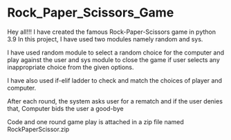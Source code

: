 # Rock_Paper_Scissors_Game

Hey all!!!
I have created the famous Rock-Paper-Scissors game in python 3.9
In this project, I have used two modules namely
random and sys.

I have used random module to select a random choice for the computer and play against the user and sys module to close the game if
user selects any inappropriate choice from the given options.

I have also used if-elif ladder to check and match the choices of player and computer.

After each round, the system asks user for a rematch and if the user denies that, Computer bids the user a good-bye

Code and one round game play is attached in a zip file named RockPaperScissor.zip
